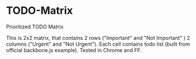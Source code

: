 TODO-Matrix
===========

Prioritized TODO Matrix

This is 2x2 matrix, that contains 2 rows ("Important" and "Not Important" ) 2 columns ("Urgent" and "Not Urgent"). Each cell contains todo list (built from official backbone.js example).
Tested in Chrome and FF.
